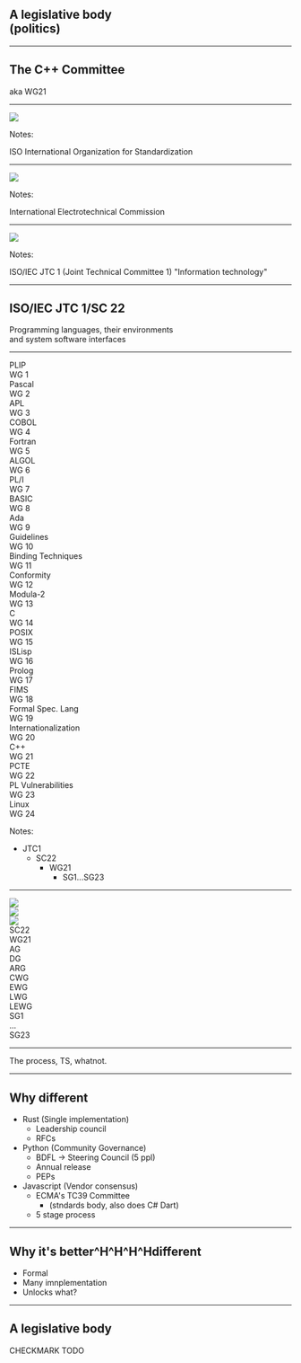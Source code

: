 <h2 class="r-fit-text">A legislative body<br><span class=fragment>(politics)</span></h2>

---

## The C++ Committee

aka WG21 <!-- .element: class="fragment" -->

---

<img src="images/ISO_Logo_(Red_square).svg.png" class="r-stretch">

Notes:

ISO International Organization for Standardization

---

<img src="images/International_Electrotechnical_Commission_Logo.svg.png" class="r-stretch">

Notes:

International Electrotechnical Commission

---

<img src="images/Iso-iec-jtc1-logo.svg.png">

Notes:

ISO/IEC JTC 1 (Joint Technical Committee 1) "Information technology"

---

## ISO/IEC JTC 1/SC 22

Programming languages, their environments<br> and system software interfaces

---

<div class="wgs">
<div class="disbanded"><div class="wa">PLIP</div><div class="wg">WG 1</div></div>
<div class="disbanded"><div class="wa">Pascal</div><div class="wg">WG 2</div></div>
<div class="disbanded"><div class="wa">APL</div><div class="wg">WG 3</div></div>
<div class="active"><div class="wa">COBOL</div><div class="wg">WG 4</div></div>
<div class="active"><div class="wa">Fortran</div><div class="wg">WG 5</div></div>
<div class="disbanded"><div class="wa">ALGOL</div><div class="wg">WG 6</div></div>
<div class="disbanded"><div class="wa">PL/I</div><div class="wg">WG 7</div></div>
<div class="disbanded"><div class="wa">BASIC</div><div class="wg">WG 8</div></div>
<div class="active"><div class="wa">Ada</div><div class="wg">WG 9</div></div>
<div class="disbanded"><div class="wa">Guidelines</div><div class="wg">WG 10</div></div>
<div class="disbanded"><div class="wa">Binding Techniques</div><div class="wg">WG 11</div></div>
<div class="disbanded"><div class="wa">Conformity</div><div class="wg">WG 12</div></div>
<div class="disbanded"><div class="wa">Modula-2</div><div class="wg">WG 13</div></div>
<div class="active"><div class="wa">C</div><div class="wg">WG 14</div></div>
<div class="disbanded"><div class="wa">POSIX</div><div class="wg">WG 15</div></div>
<div class="disbanded"><div class="wa">ISLisp</div><div class="wg">WG 16</div></div>
<div class="active"><div class="wa">Prolog</div><div class="wg">WG 17</div></div>
<div class="disbanded"><div class="wa">FIMS</div><div class="wg">WG 18</div></div>
<div class="disbanded"><div class="wa">Formal Spec. Lang</div><div class="wg">WG 19</div></div>
<div class="disbanded"><div class="wa">Internationalization</div><div class="wg">WG 20</div></div>
<div class="active fragment custom oohme"><div class="wa">C++</div><div class="wg">WG 21</div></div>
<div class="disbanded"><div class="wa">PCTE</div><div class="wg">WG 22</div></div>
<div class="active"><div class="wa">PL Vulnerabilities</div><div class="wg">WG 23</div></div>
<div class="active"><div class="wa">Linux</div><div class="wg">WG 24</div></div>
</div>

Notes:

- JTC1
  - SC22
    - WG21
      - SG1...SG23

---

<div class="org iso">
  <div class="name"><img src="images/ISO_Logo_(Red_square).svg.png"></div><div class="name"><img src="images/International_Electrotechnical_Commission_Logo.svg.png"></div>
  <div class="org isoiec fragment"><div class="name"><img src="images/Iso-iec-jtc1-logo.svg.png"></div>
    <div class="org sc22 fragment"><div class="name">SC22</div>
      <div class="org wg21 fragment"><div class="name">WG21</div>
        <div class="org ag fragment" data-autoslide="200"><div class="name">AG</div></div>
        <div class="org ag fragment" data-autoslide="200"><div class="name">DG</div></div>
        <div class="org ag fragment" data-autoslide="200"><div class="name">ARG</div></div>
        <div class="org cg fragment" data-autoslide="200"><div class="name">CWG</div></div>
        <div class="org eg fragment" data-autoslide="200"><div class="name">EWG</div></div>
        <div class="org cg fragment" data-autoslide="200"><div class="name">LWG</div></div>
        <div class="org eg fragment" data-autoslide="200"><div class="name">LEWG</div></div>
        <div class="org sg fragment" data-autoslide="200"><div class="name">SG1</div></div>
        <div class="org sg fragment" data-autoslide="200"><div class="name">...</div></div>
        <div class="org sg fragment" data-autoslide="0"><div class="name">SG23</div></div>
        </div>
      </div>
    </div>
  </div> 
</div>

---

The process, TS, whatnot.

---

## Why different

- Rust (Single implementation)
  - Leadership council
  - RFCs
- Python (Community Governance)
  - BDFL -> Steering Council (5 ppl)
  - Annual release
  - PEPs
- Javascript (Vendor consensus)
  - ECMA's TC39 Committee
    - (stndards body, also does C# Dart)
  - 5 stage process

---

## Why it's better^H^H^H^Hdifferent

- Formal
- Many imnplementation
- Unlocks what?

---

## A legislative body

CHECKMARK TODO
